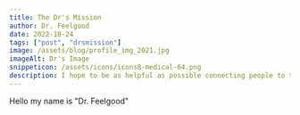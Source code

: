 ```yaml
---
title: The Dr's Mission
author: Dr. Feelgood
date: 2022-10-24
tags: ["post", "drsmission"]
image: /assets/blog/profile_img_2021.jpg
imageAlt: Dr's Image
snippeticon: /assets/icons/icons8-medical-64.png
description: I hope to be as helpful as possible connecting people to the right resources.
---
```


Hello my name is "Dr. Feelgood"